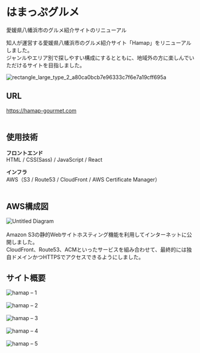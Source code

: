 # はまっぷグルメ

愛媛県八幡浜市のグルメ紹介サイトのリニューアル

知人が運営する愛媛県八幡浜市のグルメ紹介サイト「Hamap」をリニューアルしました。  
ジャンルやエリア別で探しやすい構成にするとともに、地域外の方に楽しんでいただけるサイトを目指しました。

![rectangle_large_type_2_a80ca0bcb7e96333c7f6e7a19cff695a](https://user-images.githubusercontent.com/70832534/103057299-7141df80-45e2-11eb-8e63-b54f683afdf4.jpg)  

## URL
<https://hamap-gourmet.com>  
</br>

## 使用技術
<strong>フロントエンド</strong>  
HTML / CSS(Sass) / JavaScript / React   

<strong>インフラ</strong>  
AWS（S3 / Route53 / CloudFront / AWS Certificate Manager）  
</br>

## AWS構成図
![Untitled Diagram](https://user-images.githubusercontent.com/70832534/102887843-f91cd200-449a-11eb-90d1-9dec4ce42378.png)  
</br>
Amazon S3の静的Webサイトホスティング機能を利用してインターネットに公開しました。  
CloudFront、Route53、ACMといったサービスを組み合わせて、最終的には独自ドメインかつHTTPSでアクセスできるようにしました。

## サイト概要
![hamap – 1](https://user-images.githubusercontent.com/70832534/103164283-8de15000-484c-11eb-915f-caddc8f83ba2.jpg)
</br>
</br>
![hamap – 2](https://user-images.githubusercontent.com/70832534/103164286-9043aa00-484c-11eb-9fd0-8dcb9a37865e.jpg)
</br>
</br>
![hamap – 3](https://user-images.githubusercontent.com/70832534/103164287-933e9a80-484c-11eb-88bd-9ce933dc5ae9.jpg)
</br>
</br>
![hamap – 4](https://user-images.githubusercontent.com/70832534/103164288-95085e00-484c-11eb-980e-8d568dc53659.jpg)
</br>
</br>
![hamap – 5](https://user-images.githubusercontent.com/70832534/103164289-96d22180-484c-11eb-8115-0758fb7abd1b.jpg)
